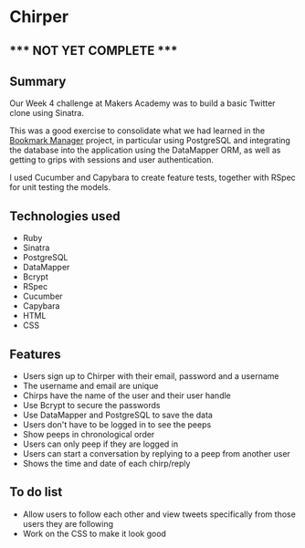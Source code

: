 # Chirper

## *** NOT YET COMPLETE ***

## Summary

Our Week 4 challenge at Makers Academy was to build a basic Twitter clone using Sinatra.

This was a good exercise to consolidate what we had learned in the [Bookmark Manager](https://github.com/ejbyne/bookmark-manager) project, in particular using PostgreSQL and integrating the database into the application using the DataMapper ORM, as well as getting to grips with sessions and user authentication.

I used Cucumber and Capybara to create feature tests, together with RSpec for unit testing the models.

## Technologies used

- Ruby
- Sinatra
- PostgreSQL
- DataMapper
- Bcrypt
- RSpec
- Cucumber
- Capybara
- HTML
- CSS

## Features

- Users sign up to Chirper with their email, password and a username
- The username and email are unique
- Chirps have the name of the user and their user handle
- Use Bcrypt to secure the passwords
- Use DataMapper and PostgreSQL to save the data
- Users don't have to be logged in to see the peeps
- Show peeps in chronological order
- Users can only peep if they are logged in
- Users can start a conversation by replying to a peep from another user
- Shows the time and date of each chirp/reply

## To do list
- Allow users to follow each other and view tweets specifically from those users they are following
- Work on the CSS to make it look good
